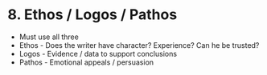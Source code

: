 # 8. Ethos / Logos / Pathos

* Must use all three
* Ethos - Does the writer have character? Experience? Can he be trusted?
* Logos - Evidence / data to support conclusions
* Pathos - Emotional appeals / persuasion


